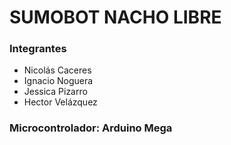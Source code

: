 # SUMOBOT NACHO LIBRE

### Integrantes
- Nicolás Caceres
- Ignacio Noguera
- Jessica Pizarro
- Hector Velázquez

### Microcontrolador: Arduino Mega

